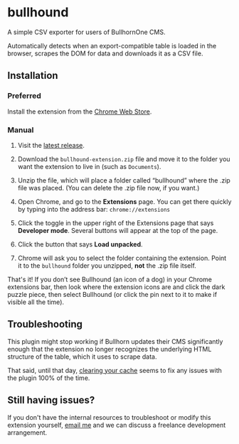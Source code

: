 # bullhound

A simple CSV exporter for users of BullhornOne CMS.

Automatically detects when an export-compatible table is loaded in the browser, scrapes the DOM for data and downloads it as a CSV file.

## Installation

### Preferred

Install the extension from the [Chrome Web Store](https://chromewebstore.google.com/detail/bullhound/nhgjcfbmfmohpjnkmepoiknmjfpeijha?pli=1).

### Manual

1. Visit the [latest release](https://github.com/adapowers/bullhound/releases/latest).

1. Download the `bullhound-extension.zip` file and move it to the folder you want the extension to live in (such as `Documents`).

1. Unzip the file, which will place a folder called “bullhound” where the .zip file was placed. (You can delete the .zip file now, if you want.)

1. Open Chrome, and go to the **Extensions** page. You can get there quickly by typing into the address bar: `chrome://extensions`

1. Click the toggle in the upper right of the Extensions page that says **Developer mode**. Several buttons will appear at the top of the page.

1. Click the button that says **Load unpacked**.

1. Chrome will ask you to select the folder containing the extension. Point it to the `bullhound` folder you unzipped, **not** the .zip file itself.

That's it! If you don’t see Bullhound (an icon of a dog) in your Chrome extensions bar, then look where the extension icons are and click the dark puzzle piece, then select Bullhound (or click the pin next to it to make if visible all the time).

## Troubleshooting

This plugin might stop working if Bullhorn updates their CMS significantly enough that the extension no longer recognizes the underlying HTML structure of the table, which it uses to scrape data.

That said, until that day, [clearing your cache](http://google.com/search?q=chrome+how+to+clear+cache) seems to fix any issues with the plugin 100% of the time.

## Still having issues?

If you don't have the internal resources to troubleshoot or modify this extension yourself, [email me](mailto:ada@powe.rs?subject=Bullhound) and we can discuss a freelance development arrangement.

